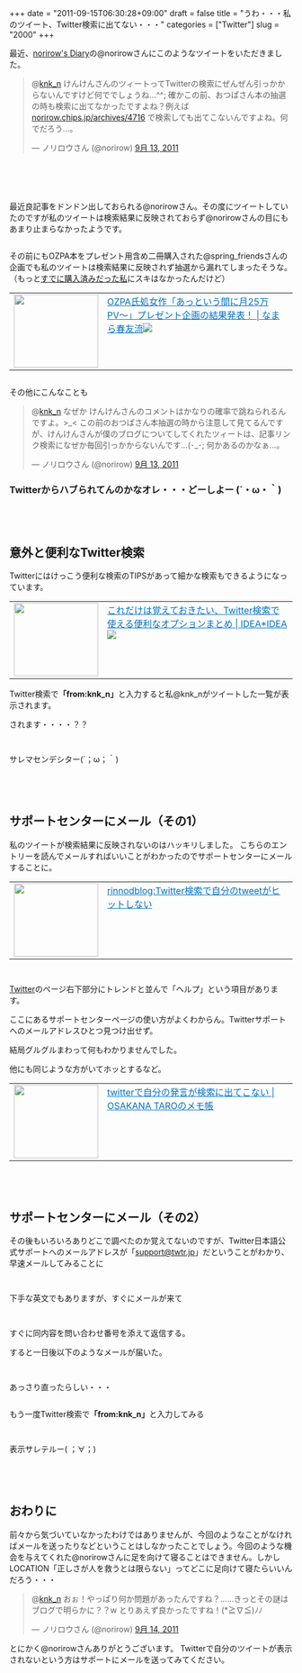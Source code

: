 +++
date = "2011-09-15T06:30:28+09:00"
draft = false
title = "うわ・・・私のツイート、Twitter検索に出てない・・・"
categories = ["Twitter"]
slug = "2000"
+++

最近、<a href="http://norirow.chips.jp/" target="_blank">norirow's Diary</a>の@norirowさんにこのようなツイートをいただきました。

<blockquote class="twitter-tweet" data-in-reply-to="113543471909961728" lang="ja"><p>@<a href="https://twitter.com/knk_n">knk_n</a> けんけんさんのツィートってTwitterの検索にぜんぜん引っかからないんですけど何ででしょうね…^^; 確かこの前、おつぱさん本の抽選の時も検索に出てなかったですよね？例えば <a href="http://t.co/E7Ho87t" title="http://norirow.chips.jp/archives/4716">norirow.chips.jp/archives/4716</a> で検索しても出てこないんですよね。何でだろう…。</p>&mdash; ノリロウさん (@norirow) <a href="https://twitter.com/norirow/status/113568245549772800" data-datetime="2011-09-13T11:02:34+00:00">9月 13, 2011</a></blockquote>

<!--more--><p style="margin-top: 6em;">
最近良記事をドンドン出しておられる@norirowさん。その度にツイートしていたのですが私のツイートは検索結果に反映されておらず@norirowさんの目にもあまり止まらなかったようです。
<p style="margin-top: 2em;">
その前にもOZPA本をプレゼント用含め二冊購入された@spring_friendsさんの企画でも私のツイートは検索結果に反映されず抽選から漏れてしまったそうな。（もっと<a href="https://knk-n.com/2011/09/02/ozpa25pv/" target="_blank">すでに購入済みだった私</a>にスキはなかったんだけど）

<table border="0"><td valign="top" width="150"><a href="http://harutomo-ryu.com/archives/2011-09-07/191113.html" target="_blank"><img border="0" src="http://capture.heartrails.com/150x130/shadow?http://harutomo-ryu.com/archives/2011-09-07/191113.html" width="150" height="130" /></a></td><td valign="top"><a style="color:#0070C5;" href="http://harutomo-ryu.com/archives/2011-09-07/191113.html" target="_blank">OZPA氏処女作「あっという間に月25万PV〜」プレゼント企画の結果発表！ | なまら春友流</a><a href="http://b.hatena.ne.jp/entry/http://harutomo-ryu.com/archives/2011-09-07/191113.html" target="_blank"><img border="0" src="http://b.hatena.ne.jp/entry/image/http://harutomo-ryu.com/archives/2011-09-07/191113.html" /></a></td></table>
<p style="margin-top: 2em;">

その他にこんなことも

<blockquote class="twitter-tweet" data-in-reply-to="113571983870005248" lang="ja"><p>@<a href="https://twitter.com/knk_n">knk_n</a> なぜか けんけんさんのコメントはかなりの確率で跳ねられるんですよ。&gt;_&lt; この前のおつぱさん本抽選の時から注意して見てるんですが、けんけんさんが僕のブログについてしてくれたツィートは、記事リンク検索になぜか毎回引っかからないんです…(･_･; 何かあるのかなぁ…。</p>&mdash; ノリロウさん (@norirow) <a href="https://twitter.com/norirow/status/113573495782375424" data-datetime="2011-09-13T11:23:26+00:00">9月 13, 2011</a></blockquote>

<h3>Twitterからハブられてんのかなオレ・・・どーしよー (´・ω・｀)</h3>
<p style="margin-top: 6em;">
<h2>意外と便利なTwitter検索</h2>
Twitterにはけっこう便利な検索のTIPSがあって細かな検索もできるようになっています。
<p style="margin-top: 1em;">
<table border="0"><td valign="top" width="150"><a href="http://www.ideaxidea.com/archives/2009/06/twitter_search_options.html" target="_blank"><img border="0" src="http://capture.heartrails.com/150x130/shadow?http://www.ideaxidea.com/archives/2009/06/twitter_search_options.html" width="150" height="130" /></a></td><td valign="top"><a style="color:#0070C5;" href="http://www.ideaxidea.com/archives/2009/06/twitter_search_options.html" target="_blank">これだけは覚えておきたい、Twitter検索で使える便利なオプションまとめ | IDEA*IDEA</a><a href="http://b.hatena.ne.jp/entry/http://www.ideaxidea.com/archives/2009/06/twitter_search_options.html" target="_blank"><img border="0" src="http://b.hatena.ne.jp/entry/image/http://www.ideaxidea.com/archives/2009/06/twitter_search_options.html" /></a></td></table>
<p style="margin-top: 1em;">
Twitter検索で<strong>「from:knk_n」</strong>と入力すると私@knk_nがツイートした一覧が表示されます。
<p style="margin-top: 1em;">
されます・・・・？？
<p style="margin-top: 2em;">
<a href="https://knk-n.com/images/2011/09/twittersearchfromknkn.png"><img style="display:block; margin-left:auto; margin-right:auto;" border="0" height="" src="https://knk-n.com/images/2011/09/twittersearchfromknkn.png" alt="" width="" /></a>
<p style="margin-top: 1em;">
サレマセンデシター(´；ω；｀)

<p style="margin-top: 6em;">
<h2>サポートセンターにメール（その1）</h2>
私のツイートが検索結果に反映されないのはハッキリしました。
こちらのエントリーを読んでメールすればいいことがわかったのでサポートセンターにメールすることに。

<table border="0"><td valign="top" width="150"><a href="http://blog.livedoor.jp/rinnodblog/archives/712794.html" target="_blank"><img border="0" src="http://capture.heartrails.com/150x130/shadow?http://blog.livedoor.jp/rinnodblog/archives/712794.html" alt="" width="150" height="130" /></a></td><td valign="top"><a style="color:#0070C5;" href="http://blog.livedoor.jp/rinnodblog/archives/712794.html" target="_blank">rinnodblog:Twitter検索で自分のtweetがヒットしない</a><a href="http://b.hatena.ne.jp/entry/http://blog.livedoor.jp/rinnodblog/archives/712794.html" target="_blank"><img border="0" src="http://b.hatena.ne.jp/entry/image/http://blog.livedoor.jp/rinnodblog/archives/712794.html" alt="" /></a></td></table>

<p style="margin-top: 2em;">
<a href="https://knk-n.com/images/2011/09/twitterhelp.jpg"><img style="display:block; margin-left:auto; margin-right:auto;" border="0" height="" src="https://knk-n.com/images/2011/09/twitterhelp.jpg" alt="" width="" /></a>

<a href="https://twitter.com/" target="_blank">Twitter</a>のページ右下部分にトレンドと並んで「ヘルプ」という項目があります。

ここにあるサポートセンターページの使い方がよくわからん。Twitterサポートへのメールアドレスひとつ見つけ出せず。
<p style="margin-top: 1em;">
結局グルグルまわって何もわかりませんでした。
<p style="margin-top: 1em;">
他にも同じような方がいてホッとするなど。


<table border="0"><td valign="top" width="150"><a href="http://blog.osakana.net/archives/363" target="_blank"><img border="0" src="http://capture.heartrails.com/150x130/shadow?http://blog.osakana.net/archives/363" alt="" width="150" height="130" /></a></td><td valign="top"><a style="color:#0070C5;" href="http://blog.osakana.net/archives/363" target="_blank">twitterで自分の発言が検索に出てこない | OSAKANA TAROのメモ帳</a><a href="http://b.hatena.ne.jp/entry/http://blog.osakana.net/archives/363" target="_blank"><img border="0" src="http://b.hatena.ne.jp/entry/image/http://blog.osakana.net/archives/363" alt="" /></a></td></table>

<p style="margin-top: 6em;">
<h2>サポートセンターにメール（その2）</h2>

その後もいろいろありどこで調べたのか覚えてないのですが、Twitter日本語公式サポートへのメールアドレスが「<a href="mailto:support@twtr.jp" target="_blank">support@twtr.jp</a>」だということがわかり、早速メールしてみることに
<p style="margin-top: 2em;">
<a href="https://knk-n.com/images/2011/09/twittermail-1.jpg"><img style="display:block; margin-left:auto; margin-right:auto;" border="0" height="" src="https://knk-n.com/images/2011/09/twittermail-1.jpg" alt="" width="" /></a>
<p style="margin-top: 1em;">
下手な英文でもありますが、すぐにメールが来て
<p style="margin-top: 2em;">
<a href="https://knk-n.com/images/2011/09/twittermail1.jpg"><img style="display:block; margin-left:auto; margin-right:auto;" border="0" height="" src="https://knk-n.com/images/2011/09/twittermail1.jpg" alt="" width="" /></a>
<p style="margin-top: 1em;">
すぐに同内容を問い合わせ番号を添えて返信する。
<p style="margin-top: 1em;">
すると一日後以下のようなメールが届いた。
<p style="margin-top: 2em;">
<a href="https://knk-n.com/images/2011/09/twittermail-2.jpg"><img style="display:block; margin-left:auto; margin-right:auto;" border="0" height="" src="https://knk-n.com/images/2011/09/twittermail-2.jpg" alt="" width="" /></a>
<p style="margin-top: 1em;">
あっさり直ったらしい・・・
<p style="margin-top: 2em;">
もう一度Twitter検索で<strong>「from:knk_n」</strong>と入力してみる
<p style="margin-top: 2em;">
<a href="https://knk-n.com/images/2011/09/twittersearch.jpg"><img style="display:block; margin-left:auto; margin-right:auto;" border="0" height="" src="https://knk-n.com/images/2011/09/twittersearch.jpg" alt="" width="" /></a>
<p style="margin-top: 1em;">
表示サレテルー( ；∀；)

<p style="margin-top: 6em;">
<h2>おわりに</h2>
前々から気づいていなかったわけではありませんが、今回のようなことがなければメールを送ったりなどということはしなかったことでしょう。今回のような機会を与えてくれた@norirowさんに足を向けて寝ることはできません。しかしLOCATION「正しさが人を救うとは限らない」ってどこに足向けて寝たらいいんだろう・・・

<blockquote class="twitter-tweet" data-in-reply-to="114011701367668736" lang="ja"><p>@<a href="https://twitter.com/knk_n">knk_n</a> おぉ！やっぱり何か問題があったんですね？……きっとその謎はブログで明らかに？？w とりあえず良かったですね！(*≧∇≦)ﾉﾉ</p>&mdash; ノリロウさん (@norirow) <a href="https://twitter.com/norirow/status/114012390252756993" data-datetime="2011-09-14T16:27:26+00:00">9月 14, 2011</a></blockquote>

とにかく@norirowさんありがとうございます。
Twitterで自分のツイートが表示されないという方はサポートにメールを送ってみてください。
